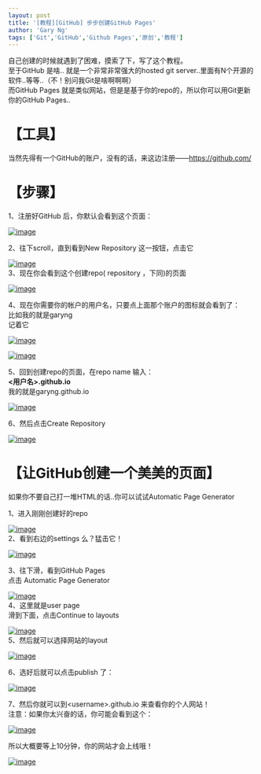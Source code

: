 ```yaml
---
layout: post
title: '[教程][GitHub] 步步创建GitHub Pages'
author: 'Gary Ng'
tags: ['Git','GitHub','Github Pages','原创','教程']
---
```


自己创建的时候就遇到了困难，摸索了下，写了这个教程。  
 至于GitHub 是啥.. 就是一个非常非常强大的hosted git
server..里面有N个开源的软件..等等..（不！别问我Git是啥啊啊啊）  
 而GitHub Pages
就是类似网站，但是是基于你的repo的，所以你可以用Git更新你的GitHub
Pages..  

# 【工具】

当然先得有一个GitHub的账户，没有的话，来这边注册——<https://github.com/>  
  

# 【步骤】

1、注册好GitHub 后，你默认会看到这个页面：  

[![image](http://lh5.ggpht.com/-TuG0LhtCR8w/UjbuStiAQLI/AAAAAAAAEeg/c8iY7C8QcL4/image_thumb%25255B8%25255D.png?imgmax=800 "image")](http://lh4.ggpht.com/-Qu3b0rnkcJU/UjbuRltnrSI/AAAAAAAAEeY/Hf1DHFS6RC4/s1600-h/image%25255B9%25255D.png)  
  
 2、往下scroll，直到看到New Repository 这一按钮，点击它  

[![image](http://lh4.ggpht.com/-X_JQGnwOBuE/UjbuUCqVEqI/AAAAAAAAEew/vQ4a100hEAw/image_thumb%25255B9%25255D.png?imgmax=800 "image")](http://lh6.ggpht.com/-iMjihAg-w5I/UjbuTYMGmrI/AAAAAAAAEeo/h-anDf8bKW4/s1600-h/image%25255B12%25255D.png)  
 3、现在你会看到这个创建repo( repository ，下同)的页面  

[![image](http://lh4.ggpht.com/-hd20HkUTCtY/UjbuVXl4PMI/AAAAAAAAEfA/PWw7-SraEww/image_thumb%25255B10%25255D.png?imgmax=800 "image")](http://lh4.ggpht.com/-9K4FO2w9l7Y/UjbuU-NCkwI/AAAAAAAAEe4/-lP8nMl-Qng/s1600-h/image%25255B15%25255D.png)  
  
 4、现在你需要你的帐户的用户名，只要点上面那个账户的图标就会看到了：  
 比如我的就是garyng  
 记着它  

[![image](http://lh5.ggpht.com/-omeqVnF8yPo/UjbuWehB-6I/AAAAAAAAEfQ/gepwNX_pfrQ/image_thumb%25255B11%25255D.png?imgmax=800 "image")](http://lh4.ggpht.com/-ySX80imcwjU/UjbuWPZ99aI/AAAAAAAAEfI/_oUPzYEtH-g/s1600-h/image%25255B18%25255D.png)  

[![image](http://lh4.ggpht.com/-UTeSF8zfxOY/UjbuX87W47I/AAAAAAAAEfg/_L9JZwQ7UME/image_thumb%25255B12%25255D.png?imgmax=800 "image")](http://lh5.ggpht.com/-IjnjZ1n19ec/UjbuXMx2h3I/AAAAAAAAEfY/sN2btuQgZRQ/s1600-h/image%25255B21%25255D.png)  
  
 5、回到创建repo的页面，在repo name 输入：  
 **&lt;用户名\>.github.io**  
 我的就是garyng.github.io  

[![image](http://lh5.ggpht.com/-EEbYhexfNBg/UjbuZG0Cz2I/AAAAAAAAEfw/_20QtSDNvI0/image_thumb%25255B13%25255D.png?imgmax=800 "image")](http://lh4.ggpht.com/-_67A4Digq-g/UjbuYUyEUBI/AAAAAAAAEfo/mJzVAgbA9Hs/s1600-h/image%25255B24%25255D.png)  
  
 6、然后点击Create Repository  

[![image](http://lh3.ggpht.com/-ZoLqKJeI128/UjbuaTDLP8I/AAAAAAAAEgA/TkljF2J2NDw/image_thumb%25255B14%25255D.png?imgmax=800 "image")](http://lh3.ggpht.com/-NyLm5wEmbF0/UjbuZj5a2xI/AAAAAAAAEf4/HhwmQxRb9f4/s1600-h/image%25255B27%25255D.png)  
  
  

# 【让GitHub创建一个美美的页面】

如果你不要自己打一堆HTML的话..你可以试试Automatic Page Generator  
  
 1、进入刚刚创建好的repo  

[![image](http://lh3.ggpht.com/-7HIx5VGUo_g/UjbubyzJTGI/AAAAAAAAEgQ/ieE96g_VcqY/image_thumb%25255B20%25255D.png?imgmax=800 "image")](http://lh6.ggpht.com/-j4QJrBl_nDo/UjbubJrX9RI/AAAAAAAAEgI/0tktd_QF5qk/s1600-h/image%25255B45%25255D.png)  
 2、看到右边的settings 么？猛击它！  

[![image](http://lh3.ggpht.com/-79ZQEAMgYxk/UjbudG-EMmI/AAAAAAAAEgg/8ZNermAHbug/image_thumb%25255B15%25255D.png?imgmax=800 "image")](http://lh5.ggpht.com/-OjUcZPbSshg/UjbucQw1r5I/AAAAAAAAEgY/mq5ABH7Y3Y4/s1600-h/image%25255B30%25255D.png)  
  
 3、往下滑，看到GitHub Pages  
 点击 Automatic Page Generator  

[![image](http://lh5.ggpht.com/-3loXurAGyVA/UjbuegOU0ZI/AAAAAAAAEgw/0nmxgKybjXQ/image_thumb%25255B17%25255D.png?imgmax=800 "image")](http://lh4.ggpht.com/-aivWycC21LU/UjbudmjrvtI/AAAAAAAAEgo/dbIFtcvRJS0/s1600-h/image%25255B36%25255D.png)  
 4、这里就是user page  
 滑到下面，点击Continue to layouts  

[![image](http://lh4.ggpht.com/-WoS9sO0Gfkg/UjbufuWD7bI/AAAAAAAAEhA/x1xToQvGkV0/image_thumb%25255B18%25255D.png?imgmax=800 "image")](http://lh3.ggpht.com/-mT7n3mWD1js/UjbufDD4N-I/AAAAAAAAEg4/yGSYO0WGEMY/s1600-h/image%25255B39%25255D.png)  
 5、然后就可以选择网站的layout  

[![image](http://lh3.ggpht.com/-G35uqy0OfQQ/Ujbug_x1oEI/AAAAAAAAEhQ/GcckqfgwpDA/image_thumb%25255B19%25255D.png?imgmax=800 "image")](http://lh6.ggpht.com/-rF6udvXK57U/UjbugK7_WrI/AAAAAAAAEhI/cmN4taXGdJs/s1600-h/image%25255B42%25255D.png)  
  
 6、选好后就可以点击publish 了：  

[![image](http://lh4.ggpht.com/-llhqRF6c4MM/UjbuhwhWkDI/AAAAAAAAEhg/K4VjelpnVKc/image_thumb%25255B21%25255D.png?imgmax=800 "image")](http://lh6.ggpht.com/-ywJTa4VIh24/UjbuhY9ylKI/AAAAAAAAEhY/HvE8dIRw-ik/s1600-h/image%25255B48%25255D.png)  
  
 7、然后你就可以到&lt;username\>.github.io 来查看你的个人网站！  
 注意：如果你太兴奋的话，你可能会看到这个：  

[![image](http://lh4.ggpht.com/-t-agx-XfGZo/UjbukOotL-I/AAAAAAAAEhw/GU6pTg4Wm2k/image_thumb%25255B22%25255D.png?imgmax=800 "image")](http://lh5.ggpht.com/-P0exq42MBBk/UjbuijJIq1I/AAAAAAAAEho/0iOfwZx5HXk/s1600-h/image%25255B51%25255D.png)  
  
 所以大概要等上10分钟，你的网站才会上线哦！  

[![image](http://lh3.ggpht.com/-6nXHFImp-io/Ujbul0IJ_TI/AAAAAAAAEiA/GLWQqUwIPO0/image_thumb%25255B23%25255D.png?imgmax=800 "image")](http://lh4.ggpht.com/-gcsyLUXgy6k/UjbulFOV7wI/AAAAAAAAEh4/EIwYOf8hRfk/s1600-h/image%25255B54%25255D.png)

